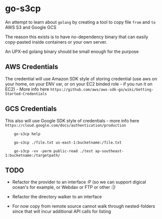 # go-s3cp

An attempt to learn about `golang` by creating a tool to copy file `from` and `to` AWS S3 and Google GCS

The reason this exists is to have no-dependency binary that can easily copy-pasted inside containers or your own server.

An UPX-ed golang binary should be small enough for the purpose

## AWS Credentials
The credential will use Amazon SDK style of storing credential (use aws on your home, on your ENV var, or on your EC2 binded role - if you run it on EC2) - More info here `https://github.com/aws/aws-sdk-go/wiki/Getting-Started-Credentials`

## GCS Credentials
This also will use Google SDK style of credentials - more info here
`https://cloud.google.com/docs/authentication/production`

```
    go-s3cp help

    go-s3cp ./file.txt us-east-1:bucketname:/file.txt

    go-s3cp -vv -perm public-read ./test ap-southeast-1:bucketname:/targetpath/
```

## TODO
- Refactor the provider to an interface :P (so we can support digical ocean's for example, or Webdav or FTP or other :|)
- Refactor the directory walker to an interface

- For now copy from remote source cannot walk through nested-folders
  since that will incur additional API calls for listing

